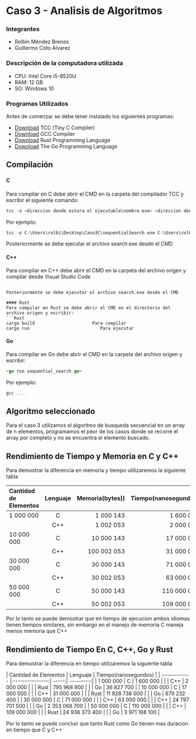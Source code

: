 # Caso 3 - Analisis de Algoritmos 

### Integrantes
- Rolbin Méndez Brenes
- Guillermo Coto Alvarez

### Descripción de la computadora utilizada
- CPU: Intel Core i5-8520U
- RAM: 12 GB
- SO: Windows 10

### Programas Utilizados
Antes de comenzar se debe tener instalado los siguientes programas:
- [Download](https://bellard.org/tcc/) TCC (Tiny C Compiler)
- [Download](https://gcc.gnu.org/) GCC Compiler
- [Download](https://www.rust-lang.org/) Rust Programming Language
- [Download](https://golang.org/) The Go Programming Language

## Compilación
#### C　
Para compilar en C debe abrir el CMD en la carpeta del compilador TCC y escribir el siguiente comando:
```C
tcc -o <direccion donde estara el ejecutable\nombre.exe> <direccion donde esta el archivo\nombre.c>
```
Por ejemplo:
```C
tcc -o C:\Users\rolbi\Desktop\Caso3C\sequentialSearch.exe C:\Users\rolbi\Desktop\Caso3C\sequentialSearch.c
```

Posteriormente se debe ejecutar el archivo search.exe desde el CMD

#### C++
Para compilar en C++ debe abrir el CMD en la carpeta del archivo origen y compilar desde Visual Studio Code
```

Posteriormente se debe ejecutar el archivo search.exe desde el CMD

#### Rust
Para compilar en Rust se debe abrir el CMD en el directorio del archivo origen y escribir:
```Rust
cargo build						 Para compilar
cargo run							Para ejecutar
```

#### Go
Para compilar en Go debe abrir el CMD en la carpeta del archivo origen y escribir:
```Go
<go run sequential_search.go>
```
Por ejemplo:
```C
gcc ....
```
## Algoritmo seleccionado
Para el caso 3 utilizamos el algoritmo de busqueda secuencial en un array de n elementos, programamos el peor de los casos donde se recorre el array por completo y no se encuentra el elemento buscado.

## Rendimiento de Tiempo y Memoria en C y C++
Para demostrar la diferencia en memoria y tiempo utilizaremos la siguiente tabla

| Cantidad de Elementos  | Lenguaje | Memoria(bytes)) | Tiempo(nanosegundos) |
| :------------ |:---------------:| -----:| ---------:|
|    1 000 000     | C             |  1 000 143  |  1 600 000  |
|                 | C++        |  1 002 053  |  2 000 000  |
|    10 000 000   | C             |  10 000 143  |  17 000 000  |
|                 | C++        |  100 002 053  |  31 000 000  |
|  30 000 000     | C             |  30 000 143  |  71 000 000  |
|                 | C++        |  30 002 053  | 63 000 000   |
|  50 000 000   | C             |  50 000 143  |  110 000 000  |
|                 | C++        |  50 002 053  |  109 000 000  |

Por lo tanto se puede demostrar que en tiempo de ejecucion ambos idiomas tienen tiempos similares, sin embargo en el manejo de memoria C maneja menos memoria que C++

## Rendimiento de Tiempo En C, C++, Go y Rust
Para demostrar la diferencia en tiempo utilizaremos la siguiente tabla

| Cantidad de Elementos  | Lenguaje |  Tiempo(nanosegundos) |
| :------------ |:---------------:| -----:| ---------:|
|    1 000 000     | C             |   1 600 000  |
|                 | C++        |    2 000 000  |
|                 | Rust       |    795 968 800  |
|                 | Go        |   36 827 700  |
|    10 000 000   | C             |   17 000 000  |
|                 | C++        |   31 000 000  |
|                 | Rust        |   11 928 738 000  |
|                 | Go        |    679 232 400  |
|  30 000 000     | C             |    71 000 000  |
|                 | C++        |   63 000 000   |
|                 | C++        |  24 797 701 500  |
|                 | Go       |   2 353 068 700  |
|  50 000 000   | C             |   110 000 000  |
|                 | C++        |   109 000 000  |
|                 | Rust        |   24 936 373 400  |
|                 | Go       |   3 971 168 100  |

Por lo tanto se puede concluir que tanto Rust como Go tienen mas duracion en tiempo que C y C++